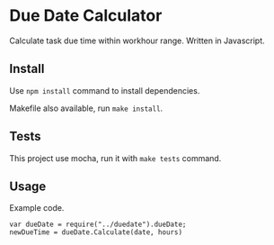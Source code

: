 # Due Date Calculator

Calculate task due time within workhour range. Written in Javascript.

## Install

Use `npm install` command to install dependencies.

Makefile also available, run `make install`.

## Tests

This project use mocha, run it with `make tests` command.

## Usage

Example code.
```
var dueDate = require("../duedate").dueDate;
newDueTime = dueDate.Calculate(date, hours)
```